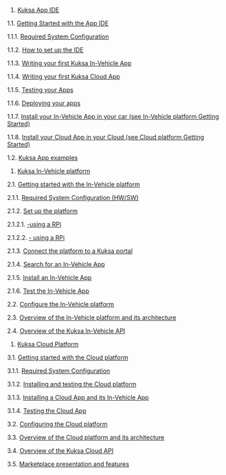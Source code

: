 1.  [Kuksa App IDE](./DraftVersion2.md#kuksa-app-ide)   

1.1. [Getting Started with the App IDE](./DraftVersion2.md#getting-started-with-the-app-ide)

1.1.1. [Required System Configuration](./DraftVersion2.md#requirement-system-configuration)

1.1.2. [How to set up the IDE](./DraftVersion2.md#how-to-setup-the-ide)

1.1.3. [Writing your first Kuksa In-Vehicle App]()

1.1.4. [Writing your first Kuksa Cloud App]()

1.1.5. [Testing your Apps]()

1.1.6. [Deploying your apps]()

1.1.7. [Install your In-Vehicle App in your car (see In-Vehicle platform Getting Started)]()

1.1.8. [Install your Cloud App in your Cloud (see Cloud platform Getting Started)]()

1.2. [Kuksa App examples]()

1.   [Kuksa In-Vehicle platform]()

2.1. [Getting started with the In-Vehicle platform]()

2.1.1. [Required System Configuration (HW/SW)]()

2.1.2. [Set up the platform]()

2.1.2.1. [-using a RPi]()

2.1.2.2. [- using a RPi]()

2.1.3. [Connect the platform to a Kuksa portal]()

2.1.4. [Search for an In-Vehicle App]()

2.1.5. [Install an In-Vehicle App]()

2.1.6. [Test the In-Vehicle App]()

2.2. [Configure the In-Vehicle platform]()

2.3. [Overview of the In-Vehicle platform and its architecture]()

2.4. [Overview of the Kuksa In-Vehicle API]()

1. [Kuksa Cloud Platform]()

3.1. [Getting started with the Cloud platform]()

3.1.1. [Required System Configuration]()

3.1.2. [Installing and testing the Cloud platform]()

3.1.3. [Installing a Cloud App and its In-Vehicle App]()

3.1.4. [Testing the Cloud App]()

3.2. [Configuring the Cloud platform]()

3.3. [Overview of the Cloud platform and its architecture]()

3.4. [Overview of the Kuksa Cloud API]()

3.5. [Marketplace presentation and features]()
